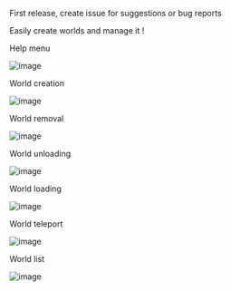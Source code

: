 First release, create issue for suggestions or bug reports

Easily create worlds and manage it !

Help menu

![image](https://github.com/Mathildeuh/WorldManager/assets/76065396/69381812-8de4-4715-8165-ebdeb06df574)

World creation

![image](https://github.com/Mathildeuh/WorldManager/assets/76065396/e617dc95-d7f1-4055-bfa2-91d6ca1d05f4)

World removal

![image](https://github.com/Mathildeuh/WorldManager/assets/76065396/b8886cf0-7663-49b9-88c8-421daef3baf9)

World unloading

![image](https://github.com/Mathildeuh/WorldManager/assets/76065396/685c5a34-a766-4ebc-9f26-f0604244bedd)

World loading

![image](https://github.com/Mathildeuh/WorldManager/assets/76065396/fc57db9a-e033-47dc-b772-92eca29ebe44)

World teleport

![image](https://github.com/Mathildeuh/WorldManager/assets/76065396/dd19c190-d16a-463b-8d7e-e32c856bc123)

World list

![image](https://github.com/Mathildeuh/WorldManager/assets/76065396/ed359da8-ada0-4af9-89d8-cf7e144a8a51)
